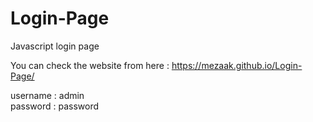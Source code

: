 # Login-Page
Javascript login page

You can check the website from here : 
https://mezaak.github.io/Login-Page/

username : admin <br>
password : password
